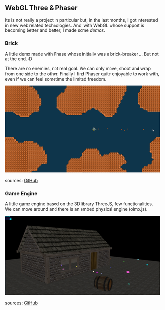## WebGL Three & Phaser

Its is not really a project in particular but, in the last months, I got interested in new web related technologies. And, with WebGL whose support is becoming better and better, I made some *demos*.

### Brick

A little demo made with Phase whose initially was a brick-breaker ... But not at the end. :D

There are no enemies, not real goal. We can only move, shoot and wrap from one side to the other.
Finally I find Phaser quite enjoyable to work with, even if we can feel sometime the limited freedom.

![Brick](https://github.com/Apoxx/Brick/raw/master/screenshot.png)

sources: [GitHub](https://github.com/Apoxx/Brick)


### Game Engine

A little game engine based on the 3D library ThreeJS, few functionalities. We can move around and there is an embed physical engine (oimo.js).

![gameengine](/public/images/gameengine.png)

sources: [GitHub](https://github.com/Apoxx/MiniGameEngine)
